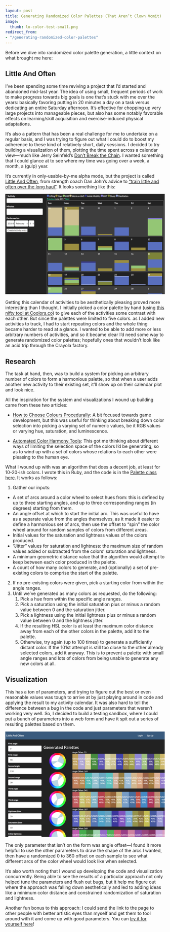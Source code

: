 ```yaml
---
layout: post
title: Generating Randomized Color Palettes (That Aren’t Clown Vomit)
image:
  thumb: lo-color-test-small.png
redirect_from:
- "/generating-randomized-color-palettes"
---
```


Before we dive into randomized color palette generation, a little context on what brought me here:

## Little And Often
I’ve been spending some time reviving a project that I’d started and abandoned mid-last year. The idea of using small, frequent periods of work to make progress towards big goals is one that’s stuck with me over the years: basically favoring putting in 20 minutes a day on a task versus dedicating an entire Saturday afternoon. It’s effective for chopping up very large projects into manageable pieces, but also has some notably favorable effects on learning/skill acquisition and exercise-induced physical adaptations. 

It’s also a pattern that has been a real challenge for me to undertake on a regular basis, and I was trying to figure out what I could do to boost my adherence to these kind of relatively short, daily sessions. I decided to try building a visualization of them, plotting the time spent across a calendar view—much like Jerry Seinfeld’s [Don’t Break the Chain](https://www.writersstore.com/dont-break-the-chain-jerry-seinfeld/). I wanted something that I could glance at to see where my time was going over a week, a month, a (gulp) year.  

It’s currently in only-usable-by-me alpha mode, but the project is called [Little And Often](http://littleandoften.club), from strength coach Dan John’s advice to [“train little and often over the long haul”](http://danjohn.net/2017/01/advice-for-the-general-enthusiast/). It looks something like this:

[![Little And Often Calendar](/images/lo-calendar.png)](/images/lo-calendar.png)

Getting this calendar of activities to be aesthetically pleasing proved more interesting than I thought. I initially picked a color palette by hand (using [this nifty tool at Coolors.co](https://coolors.co/fe5f55-f0b67f-d6d1b1-c7efcf-eef5db)) to give each of the activities some contrast with each other. But since the palettes were limited to five colors. as I added new activities to track, I had to start repeating colors and the whole thing became harder to read at a glance. I wanted to be able to add more or less arbitrary numbers of activities, and so it became clear I’d need some way to generate randomized color palettes; hopefully ones that wouldn’t look like an acid trip through the Crayola factory.

## Research
The task at hand, then, was to build a system for picking an arbitrary number of colors to form a harmonious palette, so that when a user adds another new activity to their existing set, it’ll show up on their calendar plot and look nice.

All the inspiration for the system and visualizations I wound up building came from these two articles:

* [How to Choose Colours Procedurally](http://devmag.org.za/2012/07/29/how-to-choose-colours-procedurally-algorithms/): A bit focused towards game development, but this was useful for thinking about breaking down color selection into picking a varying set of numeric values, be it RGB values or varying hue, saturation, and luminescence.

* [Automated Color Harmony Tools](http://www.websiteoptimization.com/speed/tweak/color-harmony/): This got me thinking about different ways of limiting the selection space of the colors I’d be generating, so as to wind up with a set of colors whose relations to each other were pleasing to the human eye.

What I wound up with was an algorithm that does a decent job, at least for 10-20-ish colors. I wrote this in Ruby, and the code is in the [Palette class here](https://github.com/thegreatape/little-and-often/blob/master/app/models/palette.rb). It works as follows:

1. Gather our inputs:
  * A set of arcs around a color wheel to select hues from: this is defined by up to three starting angles, and up to three corresponding ranges (in degrees) starting from them.
  * An angle offset at which to start the initial arc. This was useful to have as a separate value from the angles themselves, as it made it easier to define a harmonious set of arcs, then use the offset to “spin” the color wheel around for random samples of colors from different areas.
  * Initial values for the saturation and lightness values of the colors produced.
  * “Jitter” values for saturation and lightness: the maximum size of random values added or subtracted from the colors’ saturation and lightness.
  * A minimum geometric distance value that the algorithm would attempt to keep between each color produced in the palette.
  * A count of how many colors to generate, and (optionally) a set of pre-existing colors to comprise the start of the palette.
2. If no pre-existing colors were given, pick a starting color from within the angle ranges.
3. Until we’ve generated as many colors as requested, do the following:
    1. Pick a hue from within the specific angle ranges.
    2. Pick a saturation using the initial saturation plus or minus a random value between 0 and the saturation jitter.
    3. Pick a lightness using the initial lightness plus or minus a random value between 0 and the lightness jitter.
    4. If the resulting HSL color is at least the maximum color distance away from each of the other colors in the palette, add it to the palette.
    5. Otherwise, try again (up to 100 times) to generate a sufficiently distant color. If the 101st attempt is still too close to the other already selected colors, add it anyway. This is to prevent a palette with small angle ranges and lots of colors from being unable to generate any new colors at all.

## Visualization
This has a ton of parameters, and trying to figure out the best or even reasonable values was tough to arrive at by just playing around in code and applying the result to my activity calendar.  It was also hard to tell the difference between a bug in the code and just parameters that weren’t working very well. So, I decided to build a testing sandbox, where I could put a bunch of parameters into a web form and have it spit out a series of resulting palettes based on them. 

[![Little And Often Calendar](/images/lo-color-test.png)](/images/lo-color-test.png)

The only parameter that isn’t on the form was angle offset—I found it more helpful to use the other parameters to draw the shape of the arcs I wanted, then have a randomized 0 to 360 offset on each sample to see what different arcs of the color wheel would look like when selected.

It’s also worth noting that I wound up developing the code and visualization concurrently. Being able to see the results of a particular approach not only helped tune the parameters and flush out bugs, but it help me figure out where the approach was falling down aesthetically and led to adding ideas like a minimum color distance and constrained randomization of saturation and lightness.

Another fun bonus to this approach: I could send the link to the page to other people with better artistic eyes than myself and get them to tool around with it and come up with good parameters. You can [try it for yourself here](http://littleandoften.club/color_tests?utf8=%E2%9C%93&palette%5Bfirst_angle%5D=0&palette%5Bfirst_range%5D=90&palette%5Bsecond_angle%5D=210&palette%5Bsecond_range%5D=30&palette%5Bthird_angle%5D=&palette%5Bthird_range%5D=&palette%5Blightness_jitter%5D=20&palette%5Bsaturation_jitter%5D=10&palette%5Binitial_lightness%5D=55&palette%5Binitial_saturation%5D=45&palette%5Bminimum_color_distance%5D=15&commit=Save+Palette)!
